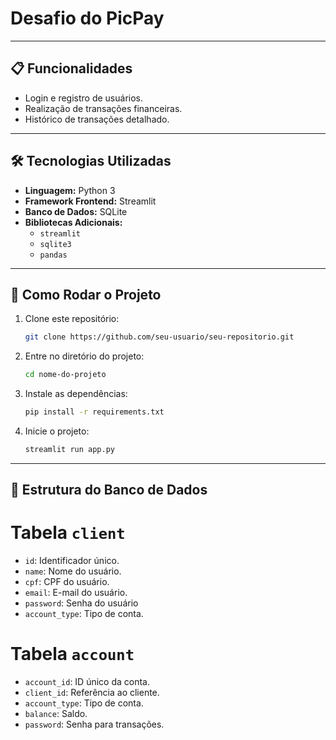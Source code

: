 # Desafio do PicPay

---

## 📋 Funcionalidades
- Login e registro de usuários.
- Realização de transações financeiras.
- Histórico de transações detalhado.

---

## 🛠️ Tecnologias Utilizadas
- **Linguagem:** Python 3
- **Framework Frontend:** Streamlit
- **Banco de Dados:** SQLite
- **Bibliotecas Adicionais:** 
  - `streamlit`
  - `sqlite3`
  - `pandas`

---

## 🚀 Como Rodar o Projeto

1. Clone este repositório:
   ```bash
   git clone https://github.com/seu-usuario/seu-repositorio.git

2. Entre no diretório do projeto:
    ```bash
    cd nome-do-projeto

3. Instale as dependências:
    ```bash
    pip install -r requirements.txt

4. Inicie o projeto:
    ```bash
    streamlit run app.py

---

## 📝 Estrutura do Banco de Dados

# Tabela `client`
- `id`: Identificador único.
- `name`: Nome do usuário.
- `cpf`: CPF do usuário.
- `email`: E-mail do usuário.
- `password`: Senha do usuário
- `account_type`: Tipo de conta.

# Tabela `account`

- `account_id`: ID único da conta.
- `client_id`: Referência ao cliente.
- `account_type`: Tipo de conta.
- `balance`: Saldo.
- `password`: Senha para transações.
